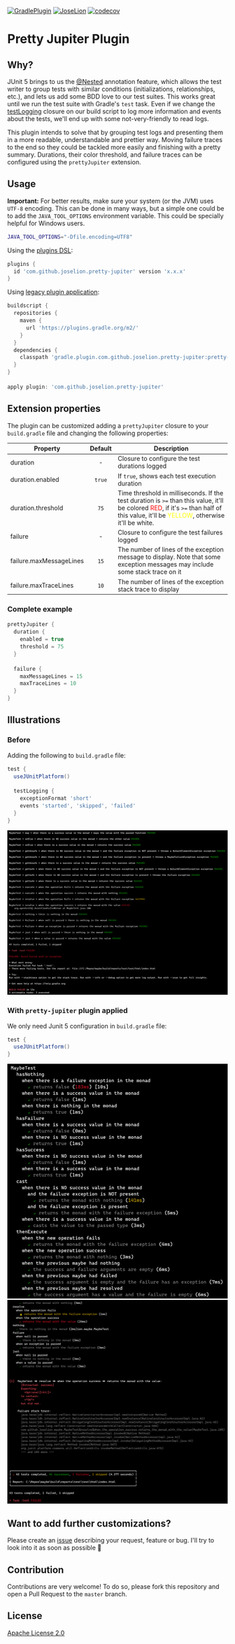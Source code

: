 [![GradlePlugin](https://img.shields.io/maven-metadata/v/https/plugins.gradle.org/m2/com/github/joselion/pretty-jupiter/com.github.joselion.pretty-jupiter.gradle.plugin/maven-metadata.xml.svg?label=gradle-plugin)](https://plugins.gradle.org/plugin/com.github.joselion.pretty-jupiter)
[![JoseLion](https://circleci.com/gh/JoseLion/pretty-jupiter/tree/master.svg?style=shield)](https://app.circleci.com/pipelines/github/JoseLion/pretty-jupiter?branch=master)
[![codecov](https://codecov.io/gh/JoseLion/pretty-jupiter/branch/master/graph/badge.svg?token=ZSrnHog6tO)](https://codecov.io/gh/JoseLion/pretty-jupiter)

# Pretty Jupiter Plugin

## Why?
JUnit 5 brings to us the [@Nested](https://junit.org/junit5/docs/current/user-guide/#writing-tests-nested) annotation feature, which allows the test writer to group tests with similar conditions (initializations, relationships, etc.), and lets us add some BDD love to our test suites. This works great until we run the test suite with Gradle's `test` task. Even if we change the [testLogging](https://docs.gradle.org/current/dsl/org.gradle.api.tasks.testing.logging.TestLoggingContainer.html) closure on our build script to log more information and events about the tests, we'll end up with some not-very-friendly to read logs.

This plugin intends to solve that by grouping test logs and presenting them in a more readable, understandable and prettier way. Moving failure traces to the end so they could be tackled more easily and finishing with a pretty summary. Durations, their color threshold, and failure traces can be configured using the `prettyJupiter` extension.

## Usage
**Important:** For better results, make sure your system (or the JVM) uses `UTF-8` encoding. This can be done in many ways, but a simple one could be to add the `JAVA_TOOL_OPTIONS` environment variable. This could be specially helpful for Windows users.
```sh
JAVA_TOOL_OPTIONS="-Dfile.encoding=UTF8"
```

Using the [plugins DSL](https://docs.gradle.org/current/userguide/plugins.html#sec:plugins_block):
```groovy
plugins {
  id 'com.github.joselion.pretty-jupiter' version 'x.x.x'
}
```

Using [legacy plugin application](https://docs.gradle.org/current/userguide/plugins.html#sec:old_plugin_application):
```groovy
buildscript {
  repositories {
    maven {
      url 'https://plugins.gradle.org/m2/'
    }
  }
  dependencies {
    classpath 'gradle.plugin.com.github.joselion.pretty-jupiter:pretty-jupiter:x.x.x'
  }
}

apply plugin: 'com.github.joselion.pretty-jupiter'
```

## Extension properties
The plugin can be customized adding a `prettyJupiter` closure to your `build.gradle` file and changing the following properties:

| Property                | Default   | Description |
| ----------------------- |:---------:| ----------- |
| duration                | -         | Closure to configure the test durations logged |
| duration.enabled        | `true`    | If `true`, shows each test execution duration |
| duration.threshold      | `75`      | Time threshold in milliseconds. If the test duration is `>=` than this value, it'll be colored <span style="color:red">RED</span>, if it's `>=` than half of this value, it'll be <span style="color:yellow">YELLOW</span>, otherwise it'll be white. |
| failure                 | -         | Closure to configure the test failures logged |
| failure.maxMessageLines | `15`      | The number of lines of the exception message to display. Note that some exception messages may include some stack trace on it |
| failure.maxTraceLines   | `10`      | The number of lines of the exception stack trace to display |

### Complete example

```groovy
prettyJupiter {
  duration {
    enabled = true
    threshold = 75
  }

  failure {
    maxMessageLines = 15
    maxTraceLines = 10
  }
}
```

## Illustrations

### Before
Adding the following to `build.gradle` file:

```groovy
test {
  useJUnitPlatform()

  testLogging {
    exceptionFormat 'short'
    events 'started', 'skipped', 'failed'
  }
}
```

![Before](assets/before.png)

### With `pretty-jupiter` plugin applied
We only need Junit 5 configuration in `build.gradle` file:
```groovy
test {
  useJUnitPlatform()
}
```

![After (tests duration)](assets/after-durations.png)
![After (tests result)](assets/after-result.png)

## Want to add further customizations?
Please create an [issue](https://github.com/JoseLion/pretty-jupiter/issues/new) describing your request, feature or bug. I'll try to look into it as soon as possible 🙂

## Contribution
Contributions are very welcome! To do so, please fork this repository and open a Pull Request to the `master` branch.

## License

[Apache License 2.0](LICENSE)

